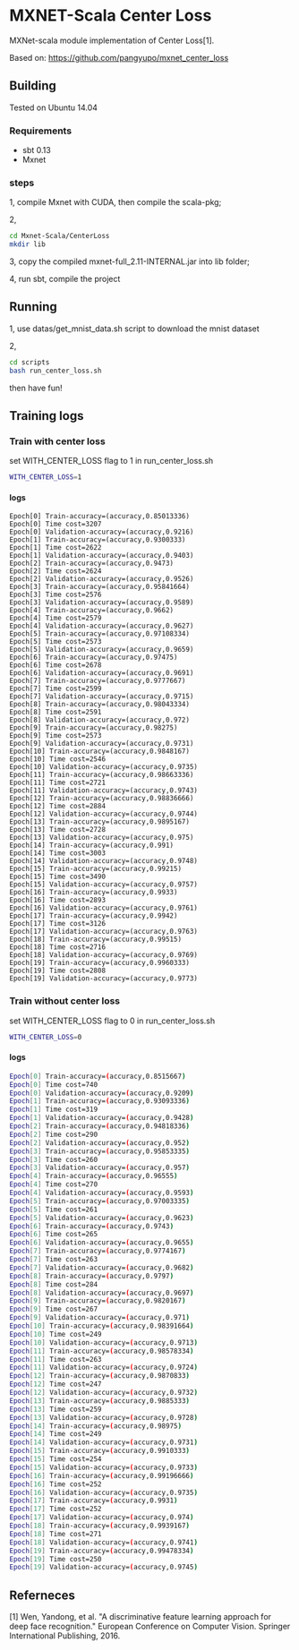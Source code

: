 # MXNET-Scala Center Loss
MXNet-scala module implementation of Center Loss[1].

Based on: https://github.com/pangyupo/mxnet_center_loss

## Building

Tested on Ubuntu 14.04

### Requirements

* sbt 0.13
* Mxnet

### steps

1, compile Mxnet with CUDA, then compile the scala-pkg;

2, 
```bash
cd Mxnet-Scala/CenterLoss
mkdir lib
```

3, copy the compiled mxnet-full_2.11-INTERNAL.jar into lib folder;

4, run sbt, compile the project

## Running

1, use datas/get_mnist_data.sh script to download the mnist dataset

2, 
```bash
cd scripts
bash run_center_loss.sh
```

then have fun!

## Training logs

### Train with center loss

set WITH_CENTER_LOSS flag to 1 in run_center_loss.sh
```bash
WITH_CENTER_LOSS=1
```

#### logs
```
Epoch[0] Train-accuracy=(accuracy,0.85013336)
Epoch[0] Time cost=3207
Epoch[0] Validation-accuracy=(accuracy,0.9216)
Epoch[1] Train-accuracy=(accuracy,0.9300333)
Epoch[1] Time cost=2622
Epoch[1] Validation-accuracy=(accuracy,0.9403)
Epoch[2] Train-accuracy=(accuracy,0.9473)
Epoch[2] Time cost=2624
Epoch[2] Validation-accuracy=(accuracy,0.9526)
Epoch[3] Train-accuracy=(accuracy,0.95841664)
Epoch[3] Time cost=2576
Epoch[3] Validation-accuracy=(accuracy,0.9589)
Epoch[4] Train-accuracy=(accuracy,0.9662)
Epoch[4] Time cost=2579
Epoch[4] Validation-accuracy=(accuracy,0.9627)
Epoch[5] Train-accuracy=(accuracy,0.97108334)
Epoch[5] Time cost=2573
Epoch[5] Validation-accuracy=(accuracy,0.9659)
Epoch[6] Train-accuracy=(accuracy,0.97475)
Epoch[6] Time cost=2678
Epoch[6] Validation-accuracy=(accuracy,0.9691)
Epoch[7] Train-accuracy=(accuracy,0.9777667)
Epoch[7] Time cost=2599
Epoch[7] Validation-accuracy=(accuracy,0.9715)
Epoch[8] Train-accuracy=(accuracy,0.98043334)
Epoch[8] Time cost=2591
Epoch[8] Validation-accuracy=(accuracy,0.972)
Epoch[9] Train-accuracy=(accuracy,0.98275)
Epoch[9] Time cost=2573
Epoch[9] Validation-accuracy=(accuracy,0.9731)
Epoch[10] Train-accuracy=(accuracy,0.9848167)
Epoch[10] Time cost=2546
Epoch[10] Validation-accuracy=(accuracy,0.9735)
Epoch[11] Train-accuracy=(accuracy,0.98663336)
Epoch[11] Time cost=2721
Epoch[11] Validation-accuracy=(accuracy,0.9743)
Epoch[12] Train-accuracy=(accuracy,0.98836666)
Epoch[12] Time cost=2884
Epoch[12] Validation-accuracy=(accuracy,0.9744)
Epoch[13] Train-accuracy=(accuracy,0.9895167)
Epoch[13] Time cost=2728
Epoch[13] Validation-accuracy=(accuracy,0.975)
Epoch[14] Train-accuracy=(accuracy,0.991)
Epoch[14] Time cost=3003
Epoch[14] Validation-accuracy=(accuracy,0.9748)
Epoch[15] Train-accuracy=(accuracy,0.99215)
Epoch[15] Time cost=3490
Epoch[15] Validation-accuracy=(accuracy,0.9757)
Epoch[16] Train-accuracy=(accuracy,0.9933)
Epoch[16] Time cost=2893
Epoch[16] Validation-accuracy=(accuracy,0.9761)
Epoch[17] Train-accuracy=(accuracy,0.9942)
Epoch[17] Time cost=3126
Epoch[17] Validation-accuracy=(accuracy,0.9763)
Epoch[18] Train-accuracy=(accuracy,0.99515)
Epoch[18] Time cost=2716
Epoch[18] Validation-accuracy=(accuracy,0.9769)
Epoch[19] Train-accuracy=(accuracy,0.9960333)
Epoch[19] Time cost=2808
Epoch[19] Validation-accuracy=(accuracy,0.9773)
```

### Train without center loss

set WITH_CENTER_LOSS flag to 0 in run_center_loss.sh
```bash
WITH_CENTER_LOSS=0
```

#### logs
```bash
Epoch[0] Train-accuracy=(accuracy,0.8515667)
Epoch[0] Time cost=740
Epoch[0] Validation-accuracy=(accuracy,0.9209)
Epoch[1] Train-accuracy=(accuracy,0.93093336)
Epoch[1] Time cost=319
Epoch[1] Validation-accuracy=(accuracy,0.9428)
Epoch[2] Train-accuracy=(accuracy,0.94818336)
Epoch[2] Time cost=290
Epoch[2] Validation-accuracy=(accuracy,0.952)
Epoch[3] Train-accuracy=(accuracy,0.95853335)
Epoch[3] Time cost=260
Epoch[3] Validation-accuracy=(accuracy,0.957)
Epoch[4] Train-accuracy=(accuracy,0.96555)
Epoch[4] Time cost=270
Epoch[4] Validation-accuracy=(accuracy,0.9593)
Epoch[5] Train-accuracy=(accuracy,0.97003335)
Epoch[5] Time cost=261
Epoch[5] Validation-accuracy=(accuracy,0.9623)
Epoch[6] Train-accuracy=(accuracy,0.9743)
Epoch[6] Time cost=265
Epoch[6] Validation-accuracy=(accuracy,0.9655)
Epoch[7] Train-accuracy=(accuracy,0.9774167)
Epoch[7] Time cost=263
Epoch[7] Validation-accuracy=(accuracy,0.9682)
Epoch[8] Train-accuracy=(accuracy,0.9797)
Epoch[8] Time cost=284
Epoch[8] Validation-accuracy=(accuracy,0.9697)
Epoch[9] Train-accuracy=(accuracy,0.9820167)
Epoch[9] Time cost=267
Epoch[9] Validation-accuracy=(accuracy,0.971)
Epoch[10] Train-accuracy=(accuracy,0.98391664)
Epoch[10] Time cost=249
Epoch[10] Validation-accuracy=(accuracy,0.9713)
Epoch[11] Train-accuracy=(accuracy,0.98578334)
Epoch[11] Time cost=263
Epoch[11] Validation-accuracy=(accuracy,0.9724)
Epoch[12] Train-accuracy=(accuracy,0.9870833)
Epoch[12] Time cost=247
Epoch[12] Validation-accuracy=(accuracy,0.9732)
Epoch[13] Train-accuracy=(accuracy,0.9885333)
Epoch[13] Time cost=259
Epoch[13] Validation-accuracy=(accuracy,0.9728)
Epoch[14] Train-accuracy=(accuracy,0.98975)
Epoch[14] Time cost=249
Epoch[14] Validation-accuracy=(accuracy,0.9731)
Epoch[15] Train-accuracy=(accuracy,0.9910333)
Epoch[15] Time cost=254
Epoch[15] Validation-accuracy=(accuracy,0.9733)
Epoch[16] Train-accuracy=(accuracy,0.99196666)
Epoch[16] Time cost=252
Epoch[16] Validation-accuracy=(accuracy,0.9735)
Epoch[17] Train-accuracy=(accuracy,0.9931)
Epoch[17] Time cost=252
Epoch[17] Validation-accuracy=(accuracy,0.974)
Epoch[18] Train-accuracy=(accuracy,0.9939167)
Epoch[18] Time cost=271
Epoch[18] Validation-accuracy=(accuracy,0.9741)
Epoch[19] Train-accuracy=(accuracy,0.99478334)
Epoch[19] Time cost=250
Epoch[19] Validation-accuracy=(accuracy,0.9745)
```

## Referneces
[1] Wen, Yandong, et al. "A discriminative feature learning approach for deep face recognition." European Conference on Computer Vision. Springer International Publishing, 2016.



